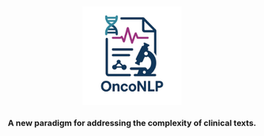 <p align="center">
  <img src="logo.png" alt="OncoNLP Logo" width="200"/>
</p>

<h3 align="center">A new paradigm for addressing the complexity of clinical texts.</h3>
